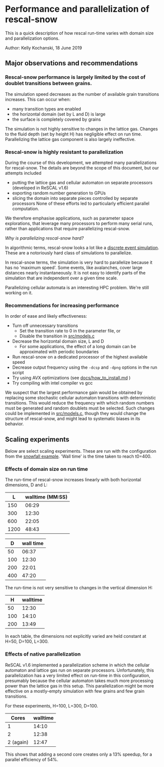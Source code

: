 # Performance and parallelization of rescal-snow

This is a quick description of how rescal run-time varies with domain size and parallelization options.

Author: Kelly Kochanski, 18 June 2019

## Major observations and recommendations

### Rescal-snow performance is largely limited by the cost of doublet transitions between grains.

The simulation speed decreases as the number of available grain transitions increases. This can occur when:
 - many transition types are enabled
 - the horizontal domain (set by L and D) is large
 - the surface is completely covered by grains
 
 The simulation is not highly sensitive to changes in the lattice gas. 
 Changes to the fluid depth (set by height H) has negligible effect on run time.
 Parallelizing the lattice gas component is also largely ineffective.
 
### Rescal-snow is highly resistant to parallelization

During the course of this development, we attempted many parallelizations for rescal-snow.
The details are beyond the scope of this document, but our attempts included
 - putting the lattice gas and cellular automaton on separate processors (developed in ReSCAL v1.6)
 - exporting random number generation to GPUs
 - slicing the domain into separate pieces controlled by separate processors
 None of these efforts led to particularly efficient parallel computation.
 
 We therefore emphasise applications, such as parameter space explorations, that leverage many processors to perform many serial runs, rather than applications that require parallelizing rescal-snow.

*Why is parallelizing rescal-snow hard?*

In algorithmic terms, rescal-snow looks a lot like a [discrete event simulation](https://en.wikipedia.org/wiki/Discrete-event_simulation). These are a notoriously hard class of simulations to parallelize.

In rescal-snow terms, the simulation is very hard to parallelize because it has no 'maximum speed'. Some events, like avalanches, cover large distances nearly instantaneously. It is not easy to identify parts of the simulation that are independent over a given time scale.

Parallelizing cellular automata is an interesting HPC problem. We're still working on it.

### Recommendations for increasing performance

In order of ease and likely effectiveness:

 - Turn off unnecessary transitions
      - Set the transition rate to 0 in the parameter file, or
      - Disable the transition in [src/models.c](src/models.c)
 - Decrease the horizontal domain size, L and D
      - For some applications, the effect of a long domain can be approximated with periodic boundaries
 - Run rescal-snow on a dedicated processor of the highest available speed
 - Decrease output frequency using the `-dcsp` and `-dpng` options in the run script
 - Try using AVX optimizations (see [docs/how_to_install.md](how_to_install.md) )
 - Try compiling with intel compiler vs gcc
 
 We suspect that the largest performance gain would be obtained by replacing some stochastic cellular automaton transitions with deterministic transitions.
 This would reduce the frequency with which random numbers must be generated and random doublets must be selected.
 Such changes could be implemented in [src/models.c](src/models.c), though they would change the structure of rescal-snow,
 and might lead to systematic biases in its behavior.
 
 ## Scaling experiments
 
 Below are select scaling experiments. These are run with the configuration from the [snowfall example](../scripts/snowfall.run).
 'Wall time' is the time taken to reach t0=400.

 
 ### Effects of domain size on run time
 
 The run-time of rescal-snow increases linearly with both horizontal dimensions, D and L:
 
 | L    | walltime (MM:SS) |
|------|----------|
| 150  | 06:29    |
| 300  | 12:30    |
| 600  | 22:05    |
| 1200 | 48:43    |

| D   | wall time  |
|-----|-----------------|
| 50  | 06:37           |
| 100 | 12:30           |
| 200 | 22:01           |
| 400 | 47:20           |
 
 The run-time is not very sensitive to changes in the vertical dimension H:
 
 | H   | walltime |
|-----|----------|
| 50  | 12:30    |
| 100 | 14:10    |
| 200 | 13:49    |

In each table, the dimensions not explicitly varied are held constant at H=50, D=100, L=300.

### Effects of native parallelization

ReSCAL v1.6 implemented a parallelization scheme in which the cellular automaton and lattice gas run on separate processors.
Unfortunately, this parallelization has a very limited effect on run-time in this configuration,
presumably because the cellular automaton takes much more processing power than the lattice gas in this setup.
This parallelization might be more effective on a mostly-empty simulation with few grains and few grain transitions.

For these experiments, H=100, L=300, D=100.

| Cores | walltime |
|-------|----------|
| 1     | 14:10    |
| 2     | 12:38    |
| 2 (again)  | 12:47    |

This shows that adding a second core creates only a 13% speedup, for a parallel efficiency of 54%.
 
